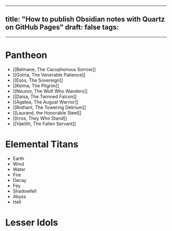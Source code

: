 
---
title: "How to publish Obsidian notes with Quartz on GitHub Pages"
draft: false
tags:
  - 
---
# Pantheon

- [[Belmane, The Cacophonous Sorrow]]
- [[Gotria, The Venerable Patience]]
- [[Esos, The Sovereign]]
- [[Kelma, The Pilgrim]]
- [[Neunor, The Wolf Who Wanders]]
- [[Daisa, The Twinned Falcon]]
- [[Agatea, The August Warrior]]
- [[Rothant, The Towering Delirium]]
- [[Laurand, the Honorable Steel]]
- [[Irros, They Who Stand]]
- [[Vaelith, The Fallen Servant]]

# Elemental Titans

- Earth
- Wind
- Water
- Fire
- Decay
- Fey
- Shadowfell
- Abyss
- Hell

# Lesser Idols
